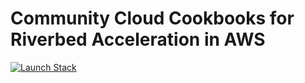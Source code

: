 # Community Cloud Cookbooks for Riverbed Acceleration in AWS

[![Launch Stack](https://s3.amazonaws.com/cloudformation-examples/cloudformation-launch-stack.png)](https://console.aws.amazon.com/cloudformation/home?region=ap-south-1#/stacks/new?stackName=SHScaleOut&templateURL=https://rvbd-community-toolkit.s3-eu-west-1.amazonaws.com/SH-scale-out.template)
